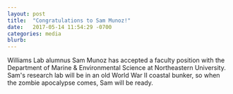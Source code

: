 ```yaml
---
layout: post
title:  "Congratulations to Sam Munoz!"
date:   2017-05-14 11:54:29 -0700
categories: media
blurb:
---
```

Williams Lab alumnus Sam Munoz has accepted a faculty position with the Department of Marine & Environmental Science at Northeastern University. Sam's research lab will be in an old World War II coastal bunker, so when the zombie apocalypse  comes, Sam will be ready.
